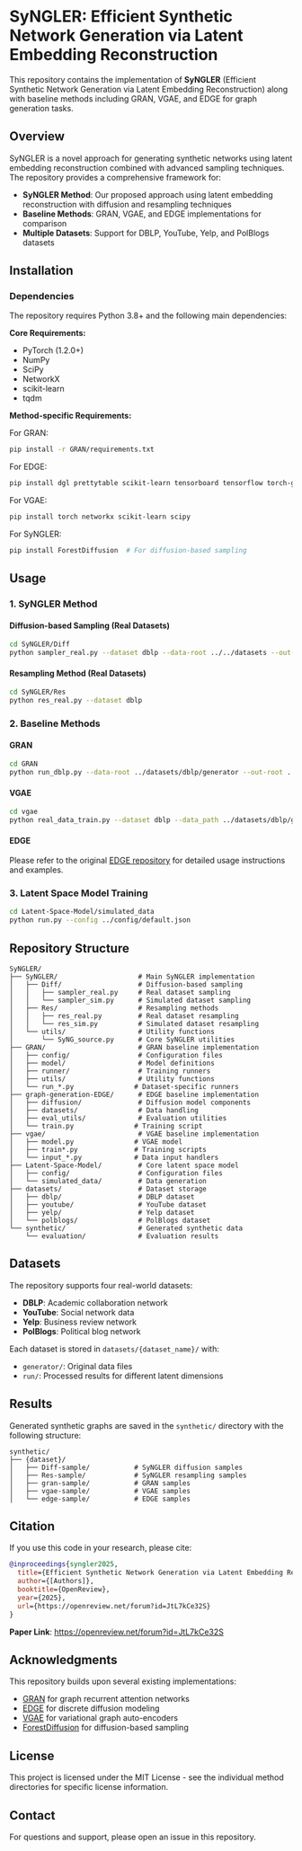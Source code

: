 # SyNGLER: Efficient Synthetic Network Generation via Latent Embedding Reconstruction

This repository contains the implementation of **SyNGLER** (Efficient Synthetic Network Generation via Latent Embedding Reconstruction) along with baseline methods including GRAN, VGAE, and EDGE for graph generation tasks.

## Overview

SyNGLER is a novel approach for generating synthetic networks using latent embedding reconstruction combined with advanced sampling techniques. The repository provides a comprehensive framework for:

- **SyNGLER Method**: Our proposed approach using latent embedding reconstruction with diffusion and resampling techniques
- **Baseline Methods**: GRAN, VGAE, and EDGE implementations for comparison
- **Multiple Datasets**: Support for DBLP, YouTube, Yelp, and PolBlogs datasets

## Installation

### Dependencies

The repository requires Python 3.8+ and the following main dependencies:

**Core Requirements:**
- PyTorch (1.2.0+)
- NumPy
- SciPy
- NetworkX
- scikit-learn
- tqdm

**Method-specific Requirements:**

For GRAN:
```bash
pip install -r GRAN/requirements.txt
```

For EDGE:
```bash
pip install dgl prettytable scikit-learn tensorboard tensorflow torch-geometric tqdm wandb
```

For VGAE:
```bash
pip install torch networkx scikit-learn scipy
```

For SyNGLER:
```bash
pip install ForestDiffusion  # For diffusion-based sampling
```

## Usage

### 1. SyNGLER Method

#### Diffusion-based Sampling (Real Datasets)
```bash
cd SyNGLER/Diff
python sampler_real.py --dataset dblp --data-root ../../datasets --out-root ../../synthetic --reps 200
```

#### Resampling Method (Real Datasets)
```bash
cd SyNGLER/Res
python res_real.py --dataset dblp
```

### 2. Baseline Methods

#### GRAN
```bash
cd GRAN
python run_dblp.py --data-root ../datasets/dblp/generator --out-root ../synthetic/dblp/gran --cuda 0
```

#### VGAE
```bash
cd vgae
python real_data_train.py --dataset dblp --data_path ../datasets/dblp/generator/seed=0.npy --output_dir ../synthetic/dblp/vgae
```

#### EDGE
Please refer to the original [EDGE repository](https://github.com/ehoogeboom/multinomial_diffusion) for detailed usage instructions and examples.

### 3. Latent Space Model Training

```bash
cd Latent-Space-Model/simulated_data
python run.py --config ../config/default.json
```

## Repository Structure

```
SyNGLER/
├── SyNGLER/                    # Main SyNGLER implementation
│   ├── Diff/                   # Diffusion-based sampling
│   │   ├── sampler_real.py     # Real dataset sampling
│   │   └── sampler_sim.py      # Simulated dataset sampling
│   ├── Res/                    # Resampling methods
│   │   ├── res_real.py         # Real dataset resampling
│   │   └── res_sim.py          # Simulated dataset resampling
│   └── utils/                  # Utility functions
│       └── SyNG_source.py      # Core SyNGLER utilities
├── GRAN/                       # GRAN baseline implementation
│   ├── config/                 # Configuration files
│   ├── model/                  # Model definitions
│   ├── runner/                 # Training runners
│   ├── utils/                  # Utility functions
│   └── run_*.py               # Dataset-specific runners
├── graph-generation-EDGE/      # EDGE baseline implementation
│   ├── diffusion/              # Diffusion model components
│   ├── datasets/               # Data handling
│   ├── eval_utils/             # Evaluation utilities
│   └── train.py               # Training script
├── vgae/                       # VGAE baseline implementation
│   ├── model.py               # VGAE model
│   ├── train*.py              # Training scripts
│   └── input_*.py             # Data input handlers
├── Latent-Space-Model/         # Core latent space model
│   ├── config/                 # Configuration files
│   └── simulated_data/         # Data generation
├── datasets/                   # Dataset storage
│   ├── dblp/                   # DBLP dataset
│   ├── youtube/                # YouTube dataset
│   ├── yelp/                   # Yelp dataset
│   └── polblogs/               # PolBlogs dataset
└── synthetic/                  # Generated synthetic data
    └── evaluation/             # Evaluation results
```

## Datasets

The repository supports four real-world datasets:

- **DBLP**: Academic collaboration network
- **YouTube**: Social network data
- **Yelp**: Business review network
- **PolBlogs**: Political blog network

Each dataset is stored in `datasets/{dataset_name}/` with:
- `generator/`: Original data files
- `run/`: Processed results for different latent dimensions



## Results

Generated synthetic graphs are saved in the `synthetic/` directory with the following structure:
```
synthetic/
├── {dataset}/
│   ├── Diff-sample/           # SyNGLER diffusion samples
│   ├── Res-sample/            # SyNGLER resampling samples
│   ├── gran-sample/           # GRAN samples
│   ├── vgae-sample/           # VGAE samples
│   └── edge-sample/           # EDGE samples
```

## Citation

If you use this code in your research, please cite:

```bibtex
@inproceedings{syngler2025,
  title={Efficient Synthetic Network Generation via Latent Embedding Reconstruction},
  author={[Authors]},
  booktitle={OpenReview},
  year={2025},
  url={https://openreview.net/forum?id=JtL7kCe32S}
}
```

**Paper Link**: https://openreview.net/forum?id=JtL7kCe32S

## Acknowledgments

This repository builds upon several existing implementations:
- [GRAN](https://github.com/lrjconan/GRAN) for graph recurrent attention networks
- [EDGE](https://github.com/ehoogeboom/multinomial_diffusion) for discrete diffusion modeling
- [VGAE](https://github.com/tkipf/gae) for variational graph auto-encoders
- [ForestDiffusion](https://github.com/forest-diffusion/ForestDiffusion) for diffusion-based sampling

## License

This project is licensed under the MIT License - see the individual method directories for specific license information.

## Contact

For questions and support, please open an issue in this repository.